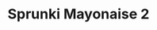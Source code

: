 ---
slug: sprunki-mayonaise-2-2584
title: Sprunki Mayonaise 2
description: "Sprunki Mayonaise 2 is an exciting online game. Play for free directly in your browser!"
icon: /images/popular_mods/Sprunki Mayonaise 2.png
url: https://wowtbc.net/sprunkin/mayonaise2/index.html
previewImage: /images/popular_mods/Sprunki Mayonaise 2.png
type: popular mods

# SEO配置
seo:
  title: "Sprunki Mayonaise 2 - Play Free Online Game | Fun Browser Games"
  description: "Sprunki Mayonaise 2 - Play this fun online game for free in your browser. No download required!"
  ogImage: "/images/popular_mods/Sprunki Mayonaise 2.png"
  keywords: "sprunki-mayonaise-2-2584, online game, browser game, free game, popular mods game, play online"

videoUrls:
  - https://www.youtube.com/embed/example1
  - https://www.youtube.com/embed/example2

whyPlay:
  title: "Why Play Sprunki Mayonaise 2?"
  items:
    - "Immersive Gameplay: Sprunki Mayonaise 2 offers an engaging and immersive gaming experience that will keep you entertained for hours"
    - "Challenging Levels: Test your skills with increasingly difficult challenges and obstacles"
    - "Beautiful Graphics: Enjoy stunning visuals and smooth animations that bring the game world to life"
    - "Regular Updates: New content and features are added regularly to keep the game fresh and exciting"
    - "Free to Play: Experience all the fun without spending a penny"
    - "Community Features: Connect with other players, share strategies, and compete for high scores"
    - "Cross-Platform: Play on any device with a web browser, no downloads required"

features:
  title: "Key Features of Sprunki Mayonaise 2"
  image: "/images/popular_mods/Sprunki Mayonaise 2.png"
  items:
    - "Intuitive Controls: Easy to learn controls make Sprunki Mayonaise 2 accessible for players of all skill levels"
    - "Multiple Game Modes: Enjoy various gameplay options that provide different challenges and experiences"
    - "Character Customization: Personalize your gaming experience with unique characters and items"
    - "Achievement System: Complete special tasks to earn rewards and recognition"
    - "Leaderboards: Compete with players worldwide and see who can achieve the highest scores"

characteristics:
  title: "Game Characteristics"
  image: "/images/popular_mods/Sprunki Mayonaise 2.png"
  items:
    - "Genre: Popular mods game with elements of strategy and skill"
    - "Difficulty: Suitable for both casual gamers and those seeking a challenge"
    - "Play Time: Quick sessions or extended gameplay, depending on your preference"
    - "Art Style: Vibrant and engaging visuals that enhance the gaming experience"
    - "Sound Design: Immersive audio that complements the gameplay perfectly"

info: "Sprunki Mayonaise 2 is an exciting online game that offers players a unique and engaging gaming experience. With its intuitive controls, stunning visuals, and challenging gameplay, Sprunki Mayonaise 2 provides hours of entertainment for players of all ages and skill levels. Whether you're looking for a quick gaming session during a break or an extended play session, Sprunki Mayonaise 2 delivers an immersive experience that will keep you coming back for more. The game features multiple levels of increasing difficulty, ensuring that players are constantly challenged as they progress. With regular updates adding new content and features, Sprunki Mayonaise 2 remains fresh and exciting, providing endless entertainment options for its growing community of players."

howToPlayIntro: "Welcome to Sprunki Mayonaise 2! This guide will walk you through the basics and help you master the game. Whether you're a beginner or looking to improve your skills, these tips and instructions will enhance your gaming experience."

howToPlaySteps:
  - title: "Getting Started"
    description: "Begin your Sprunki Mayonaise 2 adventure by familiarizing yourself with the controls. Use your keyboard or mouse to navigate through the game interface. The tutorial will guide you through the basic mechanics and help you understand the objectives."
  - title: "Understanding the Objectives"
    description: "In Sprunki Mayonaise 2, your main goal is to progress through levels by completing specific objectives. Each level presents unique challenges that require different strategies and approaches."
  - title: "Mastering the Controls"
    description: "Practice using the controls to improve your precision and reaction time. Sprunki Mayonaise 2 requires quick reflexes and strategic thinking to overcome obstacles and defeat opponents."
  - title: "Utilizing Power-ups"
    description: "Collect power-ups throughout the game to enhance your abilities and overcome difficult challenges. Each power-up offers unique advantages that can be crucial for success."
  - title: "Developing Strategies"
    description: "As you progress in Sprunki Mayonaise 2, develop effective strategies for different scenarios. Analyze patterns, anticipate challenges, and adapt your approach to maximize your performance."

faq:
  title: "Frequently Asked Questions about Sprunki Mayonaise 2"
  items:
    - question: "Is Sprunki Mayonaise 2 free to play?"
      answer: "Yes, Sprunki Mayonaise 2 is completely free to play directly in your web browser. No downloads or purchases are required to enjoy the full game experience."
    - question: "Can I play Sprunki Mayonaise 2 on mobile devices?"
      answer: "Yes, Sprunki Mayonaise 2 is optimized for both desktop and mobile play. You can enjoy the game on any device with a web browser and internet connection."
    - question: "Are there any in-game purchases?"
      answer: "While Sprunki Mayonaise 2 is free to play, there may be optional in-game purchases available for cosmetic items or additional features that don't affect core gameplay."
    - question: "How often is Sprunki Mayonaise 2 updated?"
      answer: "The developers regularly update Sprunki Mayonaise 2 with new content, features, and improvements based on player feedback and game performance."
    - question: "Can I play Sprunki Mayonaise 2 offline?"
      answer: "Currently, Sprunki Mayonaise 2 requires an internet connection to play as it's a browser-based online game."
    - question: "Is Sprunki Mayonaise 2 suitable for children?"
      answer: "Yes, Sprunki Mayonaise 2 is designed to be family-friendly and suitable for players of all ages."
    - question: "How do I report bugs or issues?"
      answer: "If you encounter any problems while playing Sprunki Mayonaise 2, you can report them through the game's support page or contact the developers directly through their website."
    - question: "Still Have Questions?"
      answer: "If you have additional questions about Sprunki Mayonaise 2 that aren't covered in this FAQ, please visit our support center or contact our customer service team for assistance."
---